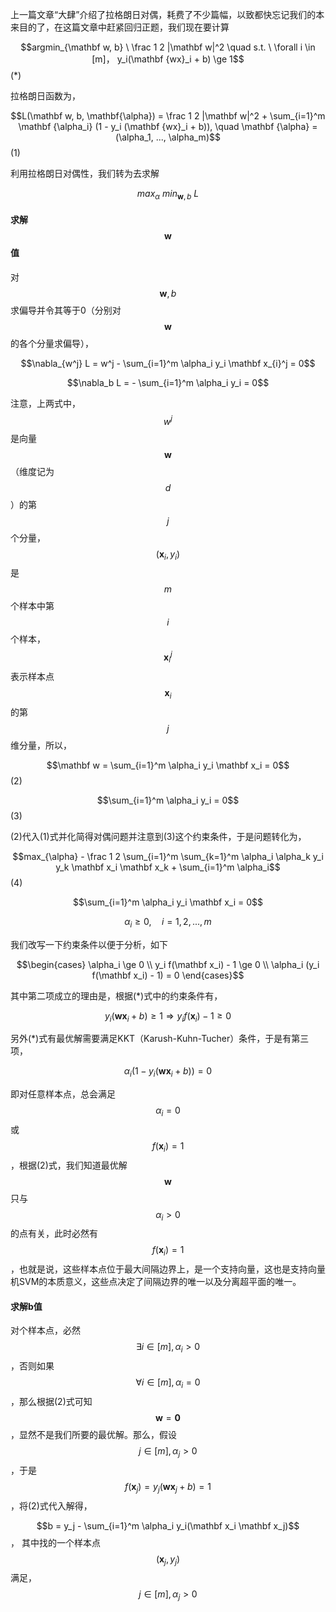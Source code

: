 上一篇文章“大肆”介绍了拉格朗日对偶，耗费了不少篇幅，以致都快忘记我们的本来目的了，在这篇文章中赶紧回归正题，我们现在要计算

$$argmin_{\mathbf w, b} \ \frac 1 2 |\mathbf w|^2 \quad s.t. \  \forall i \in [m]， y_i(\mathbf {wx}_i + b) \ge 1$$                                                                       \(\*\)

拉格朗日函数为，

$$L(\mathbf w, b, \mathbf{\alpha}) = \frac 1 2 |\mathbf w|^2 + \sum_{i=1}^m \mathbf {\alpha_i} (1 - y_i (\mathbf {wx}_i + b)), \quad \mathbf {\alpha} = (\alpha_1, ..., \alpha_m)$$                                     \(1\)

利用拉格朗日对偶性，我们转为去求解

$$max_{\alpha} \ min_{\mathbf w, b} \ L$$

#### 求解$$\mathbf w$$ 值

对$$\mathbf w, b$$ 求偏导并令其等于0（分别对$$\mathbf w$$ 的各个分量求偏导），

$$\nabla_{w^j} L = w^j - \sum_{i=1}^m \alpha_i y_i \mathbf x_{i}^j = 0$$

$$\nabla_b L = - \sum_{i=1}^m \alpha_i y_i = 0$$

注意，上两式中，$$w^j$$ 是向量$$\mathbf w$$ （维度记为$$d$$）的第$$j$$ 个分量，$$(\mathbf x_i, y_i)$$是$$m$$ 个样本中第$$i$$ 个样本，$$\mathbf x_{i}^j$$ 表示样本点$$\mathbf x_i$$ 的第$$j$$ 维分量，所以，

$$\mathbf w = \sum_{i=1}^m \alpha_i y_i \mathbf x_i = 0$$                                                                                      \(2\)

$$\sum_{i=1}^m \alpha_i y_i = 0$$                                                                                                    \(3\)

\(2\)代入\(1\)式并化简得对偶问题并注意到\(3\)这个约束条件，于是问题转化为，

$$max_{\alpha} - \frac 1 2 \sum_{i=1}^m \sum_{k=1}^m \alpha_i \alpha_k y_i y_k \mathbf x_i \mathbf x_k + \sum_{i=1}^m \alpha_i$$                                   \(4\)

$$\sum_{i=1}^m \alpha_i y_i \mathbf x_i = 0$$

$$\alpha_i \ge 0, \quad i = 1,2,...,m$$

我们改写一下约束条件以便于分析，如下

$$\begin{cases} \alpha_i \ge 0 \\ y_i f(\mathbf x_i) - 1 \ge 0 \\ \alpha_i (y_i f(\mathbf x_i) - 1) = 0 \end{cases}$$

其中第二项成立的理由是，根据\(\*\)式中的约束条件有，

$$y_i(\mathbf {wx}_i + b) \ge 1 \Rightarrow y_i f(\mathbf x_i) - 1 \ge 0$$

另外\(\*\)式有最优解需要满足KKT（Karush-Kuhn-Tucher）条件，于是有第三项，

$$\alpha_i(1- y_i(\mathbf {wx}_i + b)) = 0$$

即对任意样本点，总会满足$$\alpha_i = 0 $$ 或 $$f(\mathbf x_i) = 1$$，根据\(2\)式，我们知道最优解$$\mathbf w$$ 只与$$ \alpha_i > 0$$ 的点有关，此时必然有$$f(\mathbf x_i) = 1$$，也就是说，这些样本点位于最大间隔边界上，是一个支持向量，这也是支持向量机SVM的本质意义，这些点决定了间隔边界的唯一以及分离超平面的唯一。

#### 求解b值

对个样本点，必然$$\exists i \in [m], \alpha_i > 0$$，否则如果$$\forall i \in [m], \alpha_i = 0$$，那么根据\(2\)式可知$$\mathbf w = \mathbf 0$$，显然不是我们所要的最优解。那么，假设$$j \in [m], \alpha_j > 0$$，于是$$f(\mathbf x_j) =y_j(\mathbf {wx}_j + b)= 1$$，将\(2\)式代入解得，

$$b = y_j -  \sum_{i=1}^m \alpha_i y_i(\mathbf x_i \mathbf x_j)$$，   其中找的一个样本点$$(\mathbf x_j , y_j)$$满足，$$j \in [m], \alpha_j > 0$$

